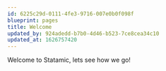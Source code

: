 ```yaml
---
id: 6225c29d-0111-4fe3-9716-007e0b0f098f
blueprint: pages
title: Welcome
updated_by: 924adedd-b7b0-4d46-b523-7ce8cea34c10
updated_at: 1626757420
---
```

Welcome to Statamic, lets see how we go!